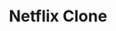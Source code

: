 ---
title: "Netflix Clone"
description:
  "Lorem ipsum dolor sit amet consectetur adipisicing elit. Autem, sunt
  consequatur laboriosam totam saepe sint dolore reiciendis obcaecati
  deleniti delectus nihil perferendis voluptates blanditiis? Eos provident
  esse nisi voluptatum dolor!"
tags: ["Javascript", "Firebase", "Sass", "Graphql", "React"]
repoLink: "https://www.google.com/"
webLink: "https://www.google.com/"
---